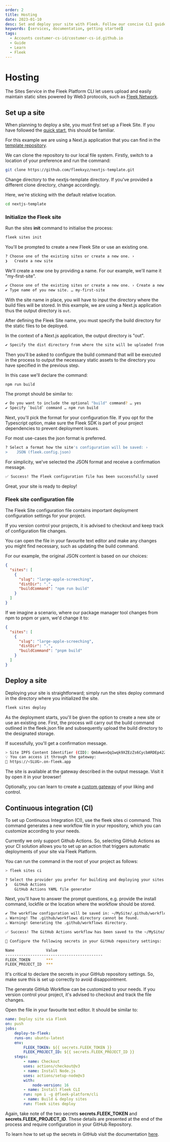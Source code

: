 ```yaml
---
order: 2
title: Hosting
date: 2023-01-10
desc: Set and deploy your site with Fleek. Follow our concise CLI guide to create your site and leverage GitHub Actions to automate IPFS deployments through Continuous Integration.
keywords: [services, documentation, getting started]
tags:
  - Accounts costumer-cs-id/costumer-cs-id.github.io
  - Guide
  - Learn
  - Fleek
---
```


# Hosting

The Sites Service in the Fleek Platform CLI let users upload and easily maintain static sites powered by Web3 protocols, such as [Fleek Network](https://fleek.network).

## Set up a site

When planning to deploy a site, you must first set up a Fleek Site. If you have followed the [quick start](/docs/cli/), this should be familiar.

For this example we are using a Next.js application that you can find in the [template repository](https://github.com/fleek-tools/nextjs-boilerplate).

We can clone the repository to our local file system. Firstly, switch to a location of your preference and run the command:

```sh
git clone https://github.com/fleekxyz/nextjs-template.git
```

Change directory to the nextjs-template directory. If you've provided a different clone directory, change accordingly.

Here, we're sticking with the default relative location.

```sh
cd nextjs-template
```

### Initialize the Fleek site

Run the sites **init** command to initialise the process:

```sh
fleek sites init
```

You'll be prompted to create a new Fleek Site or use an existing one.

```sh
? Choose one of the existing sites or create a new one. ›
❯   Create a new site
```

We'll create a new one by providing a name. For our example, we'll name it "my-first-site".

```sh
✔ Choose one of the existing sites or create a new one. › Create a new site
✔ Type name of you new site. … my-first-site
```

With the site name in place, you will have to input the directory where the build files will be stored. In this example, we are using a Next.js application thus the output directory is `out`.

After defining the Fleek Site name, you must specify the build directory for the static files to be deployed.

In the context of a Next.js application, the output directory is "out".

```sh
✔ Specify the dist directory from where the site will be uploaded from > out
```

Then you'll be asked to configure the build command that will be executed in the process to output the necessary static assets to the directory you have specified in the previous step.

In this case we'll declare the command:

```sh
npm run build
```

The prompt should be similar to:

```sh
✔ Do you want to include the optional "build" command? … yes
✔ Specify `build` command … npm run build
```

Next, you'll pick the format for your configuration file. If you opt for the Typescript option, make sure the Fleek SDK is part of your project dependencies to prevent deployment issues.

For most use-cases the json format is preferred.

```sh
? Select a format how the site's configuration will be saved: ›
>    JSON (fleek.config.json)
```

For simplicity, we've selected the JSON format and receive a confirmation message.

```sh
✅ Success! The Fleek configuration file has been successfully saved
```

Great, your site is ready to deploy!

### Fleek site configuration file

The Fleek Site configuration file contains important deployment configuration settings for your project.

If you version control your projects, it is advised to checkout and keep track of configuration file changes.

You can open the file in your favourite text editor and make any changes you might find necessary, such as updating the build command.

For our example, the original JSON content is based on our choices:

```json
{
  "sites": [
    {
      "slug": "large-apple-screeching",
      "distDir": ".",
      "buildCommand": "npm run build"
    }
  ]
}
```

If we imagine a scenario, where our package manager tool changes from npm to pnpm or yarn, we'd change it to:

```json
{
  "sites": [
    {
      "slug": "large-apple-screeching",
      "distDir": ".",
      "buildCommand": "pnpm build"
    }
  ]
}
```

## Deploy a site

Deploying your site is straightforward; simply run the sites deploy command in the directory where you initialized the site.

```sh
fleek sites deploy
```

As the deployment starts, you'll be given the option to create a new site or use an existing one. First, the process will carry out the build command outlined in the fleek.json file and subsequently upload the build directory to the designated storage.

If sucessfully, you'll get a confirmation message.

```sh
> Site IPFS Content Identifier (CID): QmbAwexQq1wqk9XZEzZs6CycbARDEp42ZRg5tUHp1XW2RQ
💡 You can access it through the gateway:
🔗 https://<SLUG>.on-fleek.app
```

The site is available at the gateway described in the output message. Visit it by open it in your browser!

Optionally, you can learn to create a [custom gateway](/docs/cli/gateways/) of your liking and control.

## Continuous integration (CI)

To set up Continuous Integration (CI), use the fleek sites ci command. This command generates a new workflow file in your repository, which you can customize according to your needs.

Currently we only support Github Actions. So, selecting GitHub Actions as your CI solution allows you to set up an action that triggers automatic deployments of your site via Fleek Platform.

You can run the command in the root of your project as follows:

```sh
> fleek sites ci
```

```sh
? Select the provider you prefer for building and deploying your sites: ›
❯   GitHub Actions
    GitHub Actions YAML file generator
```

Next, you'll have to answer the prompt questions, e.g. provide the install command, lockfile or the location where the workflow should be stored.

```sh
✔ The workflow configuration will be saved in: ~/MySite/.github/workflows/fleek-deploy.yaml. Would you like to choose a different path? … no
⚠ Warning! The .github/workflows directory cannot be found.
⚠ Warning! Generating the .github/workflows directory.

✅ Success! The GitHub Actions workflow has been saved to the ~/MySite/.github/workflows/fleek-deploy.yaml file.

🤖 Configure the following secrets in your GitHub repository settings:

Name              Value
-------------------------------------------
FLEEK_TOKEN       ***
FLEEK_PROJECT_ID  ***
```

It's critical to declare the secrets in your GitHub repository settings. So, make sure this is set up correctly to avoid disappointment.

The generate GitHub Workflow can be customized to your needs. If you version control your project, it's advised to checkout and track the file changes.

Open the file in your favourite text editor. It should be similar to:

```yaml
name: Deploy site via Fleek
on: push
jobs:
    deploy-to-fleek:
    runs-on: ubuntu-latest
    env:
        FLEEK_TOKEN: ${{ secrets.FLEEK_TOKEN }}
        FLEEK_PROJECT_ID: ${{ secrets.FLEEK_PROJECT_ID }}
    steps:
        - name: Checkout
        uses: actions/checkout@v3
        - name: Install Node.js
        uses: actions/setup-node@v3
        with:
            node-version: 16
        - name: Install Fleek CLI
        run: npm i -g @fleek-platform/cli
        - name: Build & deploy sites
        run: fleek sites deploy
```

Again, take note of the two secrets **secrets.FLEEK_TOKEN** and **secrets.FLEEK_PROJECT_ID**. These details are presented at the end of the process and require configuration in your GitHub Repository.

To learn how to set up the secrets in GitHub visit the documentation [here](https://docs.github.com/en/actions/security-guides/using-secrets-in-github-actions).
